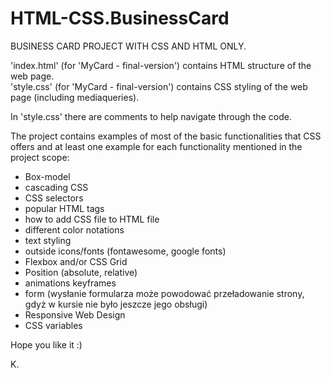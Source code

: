 # HTML-CSS.BusinessCard

BUSINESS CARD PROJECT WITH CSS AND HTML ONLY.

'index.html' (for 'MyCard - final-version') contains HTML structure of the web page. <br>
'style.css' (for 'MyCard - final-version') contains CSS styling of the web page (including mediaqueries).<br>

In 'style.css' there are comments to help navigate through the code.<br>

The project contains examples of most of the basic functionalities that CSS offers and at least one example for each functionality mentioned in the project scope:
- Box-model
- cascading CSS
- CSS selectors
- popular HTML tags
- how to add CSS file to HTML file
- different color notations
- text styling
- outside icons/fonts (fontawesome, google fonts)
- Flexbox and/or CSS Grid
- Position (absolute, relative)
- animations keyframes
- form (wysłanie formularza może powodować przeładowanie strony, gdyż w kursie nie było jeszcze jego obsługi)
- Responsive Web Design
- CSS variables

Hope you like it :)

K.
